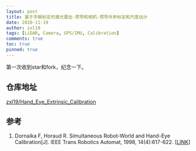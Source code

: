 ```yaml
---
layout: post
title: 基于手眼标定的激光雷达-惯导和相机-惯导外参标定和尺度估计
date: 2020-11-19
author: zxl19
tags: [LiDAR, Camera, GPS/IMU, Calibration]
comments: true
toc: true
pinned: true
---
```


第一次收到star和fork，纪念一下。

<!-- more -->

## 仓库地址

[zxl19/Hand_Eye_Extrinsic_Calibration](https://github.com/zxl19/Hand_Eye_Extrinsic_Calibration)

## 参考

1. Dornaika F, Horaud R. Simultaneous Robot-World and Hand-Eye Calibration[J]. IEEE Trans Robotics Automat, 1998, 14(4):617-622. [[LINK](https://ieeexplore.ieee.org/document/704233)]
